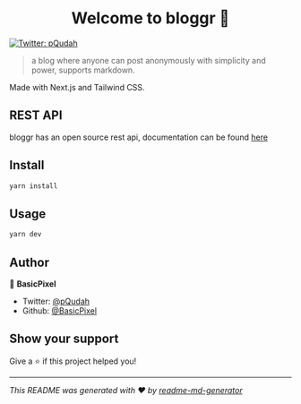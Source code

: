 <h1 align="center">Welcome to bloggr 👋</h1>
<p>
  <a href="https://twitter.com/pQudah" target="_blank">
    <img alt="Twitter: pQudah" src="https://img.shields.io/twitter/follow/pQudah.svg?style=social" />
  </a>
</p>

> a blog where anyone can post anonymously with simplicity and power, supports markdown.

Made with Next.js and Tailwind CSS.

## REST API

bloggr has an open source rest api, documentation can be found [here](https://github.com/BasicPixel/bloggr-api)

## Install

```sh
yarn install
```

## Usage

```sh
yarn dev
```

## Author

👤 **BasicPixel**

- Twitter: [@pQudah](https://twitter.com/pQudah)
- Github: [@BasicPixel](https://github.com/BasicPixel)

## Show your support

Give a ⭐️ if this project helped you!

---

_This README was generated with ❤️ by [readme-md-generator](https://github.com/kefranabg/readme-md-generator)_
